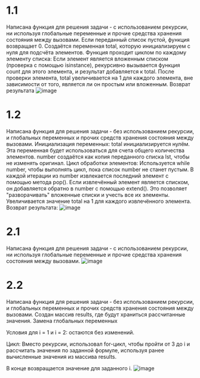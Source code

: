 # 1.1
Написана функция для решения задачи - с использованием рекурсии, ни используя глобальные переменные и прочие средства хранения состояния между вызовами.
Если переданный список пустой, функция возвращает 0.
Создаётся переменная total, которую инициализируем с нуля для подсчёта элементов.
Функция проходит циклом по каждому элементу списка:
  Если элемент является вложенным списком (проверка с помощью isinstance), рекурсивно вызывается функция count для этого элемента, и результат добавляется к total.
  После проверки элемента, total увеличивается на 1 для каждого элемента, вне зависимости от того, является ли он простым или вложенным.
Возврат результата
![image](https://github.com/QNekoma/python_labs3/assets/147964939/4c4fdd54-7c89-471d-99ef-9bdcee01fef9)

# 1.2
Написана функция для решения задачи - без использованием рекурсии, и глобальных переменных и прочих средств хранения состояния между вызовами.
Инициализация переменных:
  total инициализируется нулём. Эта переменная будет использоваться для счета общего количества элементов.
  number создаётся как копия переданного списка lst, чтобы не изменять оригинал.
Цикл обработки элементов:
   Используется while number, чтобы выполнять цикл, пока список number не станет пустым.
   В каждой итерации из number извлекается последний элемент с помощью метода pop().
   Если извлечённый элемент является списком, он добавляется обратно в number с помощью extend(). Это позволяет "разворачивать" вложенные списки и учесть все их элементы.
   Увеличивается значение total на 1 для каждого извлечённого элемента.
Возврат результата:
![image](https://github.com/QNekoma/python_labs3/assets/147964939/e7719f2d-7895-4aed-962e-715ca14a3c53)

# 2.1
Написана функция для решения задачи - с использованием рекурсии, ни используя глобальные переменные и прочие средства хранения состояния между вызовами.
![image](https://github.com/user-attachments/assets/51194ea0-2f07-403b-89c7-64d75359f5d8)


# 2.2
Написана функция для решения задачи - без использованием рекурсии, и глобальных переменных и прочих средств хранения состояния между вызовами.
Создан массив results, где будут храниться рассчитанные значения. Замена глобальных переменных

Условия для i = 1 и i = 2: остаются без изменений.

Цикл: Вместо рекурсии, использовал for-цикл, чтобы пройти от 3 до i и рассчитать значения по заданной формуле, используя ранее вычисленные значения из массива results.

В конце возвращается значение для заданного i.
![image](https://github.com/user-attachments/assets/b8aee4d2-d044-4452-b294-2c0ff8127f73)

